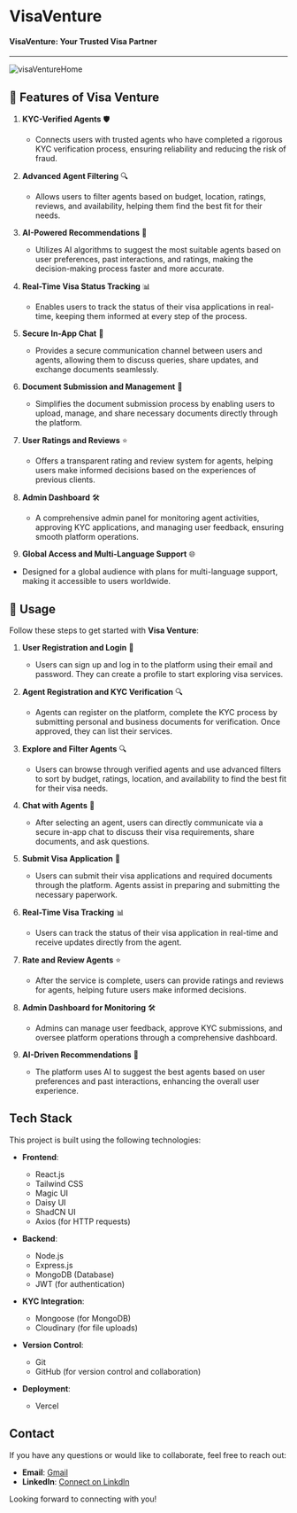 # VisaVenture
#### VisaVenture: Your Trusted Visa Partner
<hr/>

![visaVentureHome](https://github.com/user-attachments/assets/84138e49-40fc-4dae-8982-78a0dff76607)

## 🚀 Features of Visa Venture

1. **KYC-Verified Agents** 🛡️  
   - Connects users with trusted agents who have completed a rigorous KYC verification process, ensuring reliability and reducing the risk of fraud.

2. **Advanced Agent Filtering** 🔍  
   - Allows users to filter agents based on budget, location, ratings, reviews, and availability, helping them find the best fit for their needs.

3. **AI-Powered Recommendations** 🤖  
   - Utilizes AI algorithms to suggest the most suitable agents based on user preferences, past interactions, and ratings, making the decision-making process faster and more accurate.

4. **Real-Time Visa Status Tracking** 📊  
   - Enables users to track the status of their visa applications in real-time, keeping them informed at every step of the process.

5. **Secure In-App Chat** 💬  
   - Provides a secure communication channel between users and agents, allowing them to discuss queries, share updates, and exchange documents seamlessly.

6. **Document Submission and Management** 📄  
   - Simplifies the document submission process by enabling users to upload, manage, and share necessary documents directly through the platform.

7. **User Ratings and Reviews** ⭐  
   - Offers a transparent rating and review system for agents, helping users make informed decisions based on the experiences of previous clients.

8. **Admin Dashboard** 🛠️  
   - A comprehensive admin panel for monitoring agent activities, approving KYC applications, and managing user feedback, ensuring smooth platform operations.

10. **Global Access and Multi-Language Support** 🌐  
   - Designed for a global audience with plans for multi-language support, making it accessible to users worldwide.

## 🚀 Usage

Follow these steps to get started with **Visa Venture**:

1. **User Registration and Login** 📝
   - Users can sign up and log in to the platform using their email and password. They can create a profile to start exploring visa services.

2. **Agent Registration and KYC Verification** 🔍
   - Agents can register on the platform, complete the KYC process by submitting personal and business documents for verification. Once approved, they can list their services.

3. **Explore and Filter Agents** 🔍
   - Users can browse through verified agents and use advanced filters to sort by budget, ratings, location, and availability to find the best fit for their visa needs.

4. **Chat with Agents** 💬
   - After selecting an agent, users can directly communicate via a secure in-app chat to discuss their visa requirements, share documents, and ask questions.

5. **Submit Visa Application** 📄
   - Users can submit their visa applications and required documents through the platform. Agents assist in preparing and submitting the necessary paperwork.

6. **Real-Time Visa Tracking** 📊
   - Users can track the status of their visa application in real-time and receive updates directly from the agent.

7. **Rate and Review Agents** ⭐
   - After the service is complete, users can provide ratings and reviews for agents, helping future users make informed decisions.

8. **Admin Dashboard for Monitoring** 🛠️
   - Admins can manage user feedback, approve KYC submissions, and oversee platform operations through a comprehensive dashboard.

9. **AI-Driven Recommendations** 🤖
   - The platform uses AI to suggest the best agents based on user preferences and past interactions, enhancing the overall user experience.

## Tech Stack

This project is built using the following technologies:

- **Frontend**: 
  - React.js
  - Tailwind CSS
  - Magic UI
  - Daisy UI
  - ShadCN UI
  - Axios (for HTTP requests)

- **Backend**: 
  - Node.js
  - Express.js
  - MongoDB (Database)
  - JWT (for authentication)

- **KYC Integration**: 
  - Mongoose (for MongoDB)
  - Cloudinary (for file uploads)

- **Version Control**: 
  - Git
  - GitHub (for version control and collaboration)

- **Deployment**: 
  - Vercel 


## Contact

If you have any questions or would like to collaborate, feel free to reach out:

- **Email**: [Gmail](mailto:ck4001252@gmail.com)
- **LinkedIn**: [Connect on Linkdln](www.linkedin.com/in/chotukumar786)

Looking forward to connecting with you!




